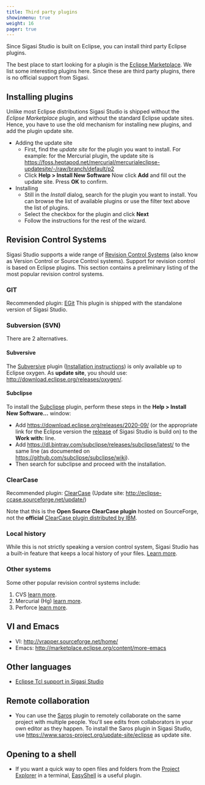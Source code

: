 ```yaml
---
title: Third party plugins
showinmenu: true
weight: 16
pager: true
---
```


Since Sigasi Studio is built on Eclipse, you can install third party Eclipse
plugins.

The best place to start looking for a plugin is the [Eclipse Marketplace](http://marketplace.eclipse.org). We list some interesting
plugins here. Since these are third party plugins, there is no official
support from Sigasi.

## Installing plugins

Unlike most Eclipse distributions Sigasi Studio is shipped without the *Eclipse Marketplace* plugin, and without the standard Eclipse update sites.
Hence, you have to use the old mechanism for installing new plugins, and add the plugin update site. 

* Adding the update site
    * First, find the *update site* for the plugin you want to install. For example: for the Mercurial plugin, the update site is <https://foss.heptapod.net/mercurial/mercurialeclipse-updatesite/-/raw/branch/default/p2>
    * Click **Help > Install New Software** Now click **Add** and fill out the update site. Press **OK** to confirm.
* Installing
    * Still in the *Install* dialog, search for the plugin you want to install. You can browse the list of available plugins or use the filter text above the list of plugins.
    * Select the checkbox for the plugin and click **Next**
    * Follow the instructions for the rest of the wizard.

## Revision Control Systems

Sigasi Studio supports a wide range of [Revision Control
Systems](http://en.wikipedia.org/wiki/Revision_control) (also know as
Version Control or Source Control systems). Support for revision control
is based on Eclipse plugins. This section contains a preliminary listing
of the most popular revision control systems.

### GIT

Recommended plugin: [EGit](http://www.eclipse.org/egit/)
This plugin is shipped with the standalone version of Sigasi Studio.

### Subversion (SVN)

There are 2 alternatives.

#### Subversive

The [Subversive](http://www.eclipse.org/subversive/) plugin ([Installation instructions](https://www.eclipse.org/subversive/installation-instructions.php)) is only available up to Eclipse oxygen.
As **update site**, you should use: <http://download.eclipse.org/releases/oxygen/>.

#### Subclipse

To install the [Subclipse](https://marketplace.eclipse.org/content/subclipse) plugin, perform these steps in the **Help > Install New Software...** window:

* Add <https://download.eclipse.org/releases/2020-09/> (or the appropriate link for the Eclipse version the [release](/releasenotes) of Sigasi Studio is build on) to the **Work with:** line.
* Add <https://dl.bintray.com/subclipse/releases/subclipse/latest/> to the same line (as documented on <https://github.com/subclipse/subclipse/wiki>).
* Then search for subclipse and proceed with the installation. 

### ClearCase

Recommended plugin:
[ClearCase](https://sourceforge.net/projects/eclipse-ccase/)
(Update site: <http://eclipse-ccase.sourceforge.net/update/>)

Note that this is the **Open Source ClearCase plugin** hosted on
SourceForge, not the **official** [ClearCase plugin distributed by IBM](https://www.ibm.com/support/pages/node/306535).

### Local history

While this is not strictly speaking a version control system, Sigasi Studio has
a built-in feature that keeps a local history of your files. 
[Learn more](https://help.eclipse.org/photon/topic/org.eclipse.platform.doc.user/tasks/tasks-1f.htm?cp=0_3_9).

### Other systems

Some other popular revision control systems include:

1.  CVS [learn more](http://www.eclipse.org/eclipse/platform-cvs/).
2.  Mercurial (Hg) [learn
    more](https://foss.heptapod.net/mercurial/mercurialeclipse/-/wikis/home).
3.  Perforce [learn
    more](http://www.perforce.com/product/components/eclipse_plugin).

## VI and Emacs

+ VI: <http://vrapper.sourceforge.net/home/>
+ Emacs: <http://marketplace.eclipse.org/content/more-emacs>

## Other languages

* [Eclipse Tcl support in Sigasi Studio](/tech/eclipse_tcl_support_in_sigasi.html)

## Remote collaboration

* You can use the [Saros](https://marketplace.eclipse.org/content/saros-distributed-collaborative-editing-and-pair-programming) plugin to remotely collaborate on the same project with multiple people. You'll see edits from collaborators in your own editor as they happen. To install the Saros plugin in Sigasi Studio, use https://www.saros-project.org/update-site/eclipse as update site.

## Opening to a shell

* If you want a quick way to open files and folders from the [Project Explorer](/manual/views#project-explorer-view) in a terminal, [EasyShell](https://marketplace.eclipse.org/content/easyshell) is a useful plugin.
